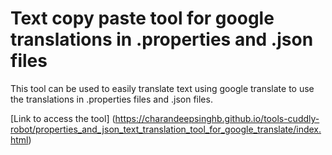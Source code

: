 # Text copy paste tool for google translations in .properties and .json files
This tool can be used to easily translate text using google translate to use the translations in .properties files and .json files.

[Link to access the tool] (https://charandeepsinghb.github.io/tools-cuddly-robot/properties_and_json_text_translation_tool_for_google_translate/index.html)
